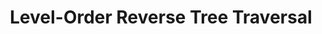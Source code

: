 ---
layout: archive
permalink: /algorithms/trees/level_order_reverse
title: "Level-Order Reverse Tree Traversal"
author_profile: true

header:
  image: "/images/chicagotwo.jpeg"
  
---